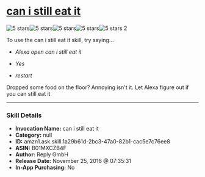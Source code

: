 # [can i still eat it](http://alexa.amazon.com/#skills/amzn1.ask.skill.1a29b61d-2bc3-47a0-82b1-cac5e7c76ee8)
![5 stars](../../images/ic_star_black_18dp_1x.png)![5 stars](../../images/ic_star_black_18dp_1x.png)![5 stars](../../images/ic_star_black_18dp_1x.png)![5 stars](../../images/ic_star_black_18dp_1x.png)![5 stars](../../images/ic_star_black_18dp_1x.png) 2

To use the can i still eat it skill, try saying...

* *Alexa open can i still eat it*

* *Yes*

* *restart*

Dropped some food on the floor?  Annoying isn't it.  Let Alexa figure out if you can still eat it

***

### Skill Details

* **Invocation Name:** can i still eat it
* **Category:** null
* **ID:** amzn1.ask.skill.1a29b61d-2bc3-47a0-82b1-cac5e7c76ee8
* **ASIN:** B01MXCZB4F
* **Author:** Reply GmbH
* **Release Date:** November 25, 2016 @ 07:35:31
* **In-App Purchasing:** No
